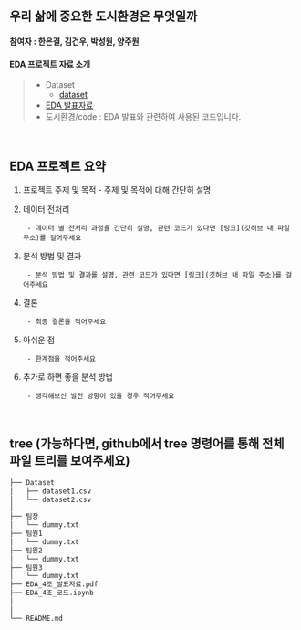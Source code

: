 ## 우리 삶에 중요한 도시환경은 무엇일까
#### 참여자 : 한은결, 김건우, 박성원, 양주원
#### EDA 프로젝트 자료 소개
> * Dataset 
>   * [dataset](도시환경/dataset)
> * [EDA 발표자료](도시환경/code)
> * 도시환경/code : EDA 발표와 관련하여 사용된 코드입니다.

<br>



## EDA 프로젝트 요약

1. 프로젝트 주제 및 목적
        - 주제 및 목적에 대해 간단히 설명 

2. 데이터 전처리

        - 데이터 별 전처리 과정을 간단히 설명, 관련 코드가 있다면 [링크](깃허브 내 파일 주소)를 걸어주세요
            
 
3. 분석 방법 및 결과
    
        - 분석 방법 및 결과를 설명, 관련 코드가 있다면 [링크](깃허브 내 파일 주소)를 걸어주세요
		    
4. 결론

        - 최종 결론을 적어주세요
    
5. 아쉬운 점
    
        - 한계점을 적어주세요

6. 추가로 하면 좋을 분석 방법
    
        - 생각해보신 발전 방향이 있을 경우 적어주세요

<br>


## tree (가능하다면, github에서 tree 명령어를 통해 전체 파일 트리를 보여주세요)
```bash
├── Dataset
│   ├── dataset1.csv
│   └── dataset2.csv
│
├── 팀장
│   └── dummy.txt
├── 팀원1
│   └── dummy.txt
├── 팀원2
│   └── dummy.txt
├── 팀원3
│   └── dummy.txt
├── EDA_4조_발표자료.pdf
├── EDA_4조_코드.ipynb
│   
│
└── README.md
``` 
